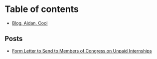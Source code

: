 # Table of contents

* [Blog, Aidan. Cool](README.md)

## Posts <a href="#post" id="post"></a>

* [Form Letter to Send to Members of Congress on Unpaid Internships](post/form-letter-to-send-to-members-of-congress-on-unpaid-internships.md)
